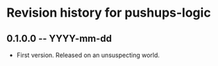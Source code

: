 # Revision history for pushups-logic

## 0.1.0.0 -- YYYY-mm-dd

* First version. Released on an unsuspecting world.
